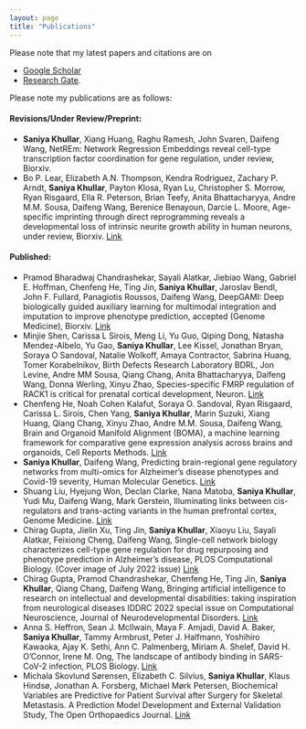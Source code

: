 ```yaml
---
layout: page
title: "Publications" 
---
```

Please note that my latest papers and citations are on 
* [Google Scholar](https://scholar.google.com/citations?user=2YXiDBkAAAAJ&hl=en) 
* [Research Gate](https://www.researchgate.net/profile/Saniya-Khullar). 

Please note my publications are as follows: 

#### Revisions/Under Review/Preprint:
-	**Saniya Khullar**, Xiang Huang, Raghu Ramesh, John Svaren, Daifeng Wang, NetREm: Network Regression Embeddings reveal cell-type transcription factor coordination for gene regulation, under review, Biorxiv.
-	Bo P. Lear, Elizabeth A.N. Thompson, Kendra Rodriguez, Zachary P. Arndt, **Saniya Khullar**, Payton Klosa, Ryan Lu, Christopher S. Morrow, Ryan Risgaard, Ella R. Peterson, Brian Teefy, Anita Bhattacharyya, Andre M.M. Sousa, Daifeng Wang, Berenice Benayoun, Darcie L. Moore, Age-specific imprinting through direct reprogramming reveals a developmental loss of intrinsic neurite growth ability in human neurons, under review, Biorxiv. [Link](https://doi.org/10.1101/2023.05.23.541995)

#### Published:
-	Pramod Bharadwaj Chandrashekar, Sayali Alatkar, Jiebiao Wang, Gabriel E. Hoffman, Chenfeng He, Ting Jin, **Saniya Khullar**, Jaroslav Bendl, John F. Fullard, Panagiotis Roussos, Daifeng Wang, DeepGAMI: Deep biologically guided auxiliary learning for multimodal integration and imputation to improve phenotype prediction, accepted (Genome Medicine), Biorxiv. [Link](https://doi.org/10.1101/2022.08.16.504101)
-	Minjie Shen, Carissa L Sirois, Meng Li, Yu Guo, Qiping Dong, Natasha Mendez-Albelo, Yu Gao, **Saniya Khullar**, Lee Kissel, Jonathan Bryan, Soraya O Sandoval, Natalie Wolkoff, Amaya Contractor, Sabrina Huang, Tomer Korabelnikov, Birth Defects Research Laboratory BDRL, Jon Levine, Andre MM Sousa, Qiang Chang, Anita Bhattacharyya, Daifeng Wang, Donna Werling, Xinyu Zhao, Species-specific FMRP regulation of RACK1 is critical for prenatal cortical development, Neuron. [Link](https://doi.org/10.1016/j.neuron.2023.09.014)
-	Chenfeng He, Noah Cohen Kalafut, Soraya O. Sandoval, Ryan Risgaard, Carissa L. Sirois, Chen Yang, **Saniya Khullar**, Marin Suzuki, Xiang Huang, Qiang Chang, Xinyu Zhao, Andre M.M. Sousa, Daifeng Wang, Brain and Organoid Manifold Alignment (BOMA), a machine learning framework for comparative gene expression analysis across brains and organoids, Cell Reports Methods. [Link](https://doi.org/10.1016/j.crmeth.2023.100409)
-	**Saniya Khullar**, Daifeng Wang, Predicting brain-regional gene regulatory networks from multi-omics for Alzheimer’s disease phenotypes and Covid-19 severity, Human Molecular Genetics. [Link](https://doi.org/10.1093/hmg/ddad009)
-	Shuang Liu, Hyejung Won, Declan Clarke, Nana Matoba, **Saniya Khullar**, Yudi Mu, Daifeng Wang, Mark Gerstein,
Illuminating links between cis-regulators and trans-acting variants in the human prefrontal cortex, Genome Medicine. [Link](https://doi.org/10.1186/s13073-022-01133-8)
-	Chirag Gupta, Jielin Xu, Ting Jin, **Saniya Khullar**, Xiaoyu Liu, Sayali Alatkar, Feixiong Cheng, Daifeng Wang, Single-cell network biology characterizes cell-type gene regulation for drug repurposing and phenotype prediction in Alzheimer’s disease, PLOS Computational Biology. (Cover image of July 2022 issue) [Link](https://doi.org/10.1371/journal.pcbi.1010287)
-	Chirag Gupta, Pramod Chandrashekar, Chenfeng He, Ting Jin, **Saniya Khullar**, Qiang Chang, Daifeng Wang, Bringing artificial intelligence to research on intellectual and developmental disabilities: taking inspiration from neurological diseases IDDRC 2022 special issue on Computational Neuroscience, Journal of Neurodevelopmental Disorders. [Link](https://doi.org/10.1186/s11689-022-09438-w)
-	Anna S. Heffron, Sean J. McIlwain, Maya F. Amjadi, David A. Baker, **Saniya Khullar**, Tammy Armbrust, Peter J. Halfmann, Yoshihiro Kawaoka, Ajay K. Sethi, Ann C. Palmenberg, Miriam A. Shelef, David H. O’Connor, Irene M. Ong, The landscape of antibody binding in SARS-CoV-2 infection, PLOS Biology. [Link](https://journals.plos.org/plosbiology/article?id=10.1371/journal.pbio.3001265)
-	Michala Skovlund Sørensen, Elizabeth C. Silvius, **Saniya Khullar**, Klaus Hindsø, Jonathan A. Forsberg, Michael Mørk Petersen, Biochemical Variables are Predictive for Patient Survival after Surgery for Skeletal Metastasis. A Prediction Model Development and External Validation Study, The Open Orthopaedics Journal. [Link](https://openorthopaedicsjournal.com/VOLUME/12/PAGE/469/)